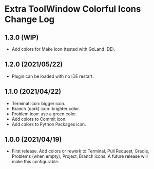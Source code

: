 # Extra ToolWindow Colorful Icons Change Log

## 1.3.0 (WIP)
* Add colors for Make icon (tested with GoLand IDE).

## 1.2.0 (2021/05/22)
* Plugin can be loaded with no IDE restart.

## 1.1.0 (2021/04/22)
* Terminal icon: bigger icon.
* Branch (dark) icon: brighter color.
* Problem icon: use a green color.
* Add colors to Commit icon.
* Add colors to Python Packages icon.

## 1.0.0 (2021/04/19)
* First release. Add colors or rework to Terminal, Pull Request, Gradle, Problems (when empty), Project, Branch icons. A future release will make this configurable.

